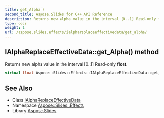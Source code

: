 ```yaml
---
title: get_Alpha()
second_title: Aspose.Slides for C++ API Reference
description: Returns new alpha value in the interval [0..1] Read-only float.
type: docs
weight: 1
url: /aspose.slides.effects/ialphareplaceeffectivedata/get_alpha/
---
```

## IAlphaReplaceEffectiveData::get_Alpha() method


Returns new alpha value in the interval [0..1] Read-only **float**.

```cpp
virtual float Aspose::Slides::Effects::IAlphaReplaceEffectiveData::get_Alpha()=0
```

## See Also

* Class [IAlphaReplaceEffectiveData](../)
* Namespace [Aspose::Slides::Effects](../../)
* Library [Aspose.Slides](../../../)